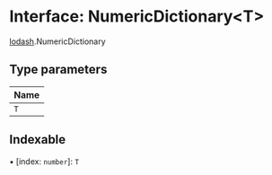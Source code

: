 # Interface: NumericDictionary\<T\>

[lodash](../modules/lodash.md).NumericDictionary

## Type parameters

| Name |
| :--- |
| `T`  |

## Indexable

▪ [index: `number`]: `T`
